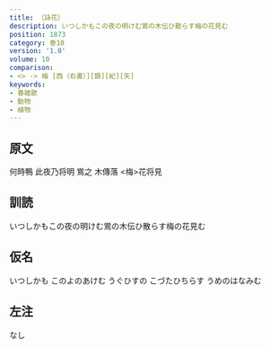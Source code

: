 ```yaml
---
title: （詠花）
description: いつしかもこの夜の明けむ鴬の木伝ひ散らす梅の花見む
position: 1873
category: 巻10
version: '1.0'
volume: 10
comparison:
- <> -> 梅 [西（右書）][類][紀][矢]
keywords:
- 春雑歌
- 動物
- 植物
---
```


## 原文

何時鴨 此夜乃将明 鴬之 木傳落 <梅>花将見

## 訓読

いつしかもこの夜の明けむ鴬の木伝ひ散らす梅の花見む

## 仮名

いつしかも このよのあけむ うぐひすの こづたひちらす うめのはなみむ

## 左注

なし

